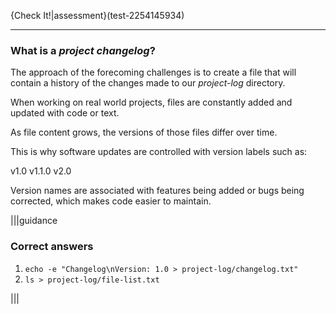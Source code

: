 {Check It!|assessment}(test-2254145934)

--- 

### What is a _project changelog_?

The approach of the forecoming challenges is to create a file that will contain a history of the changes made to our _project-log_ directory.

When working on real world projects, files are constantly added and updated with code or text. 

As file content grows, the versions of those files differ over time. 

This is why software updates are controlled with version labels such as: 

v1.0
v1.1.0
v2.0 

Version names are associated with features being added or bugs being corrected, which makes code easier to maintain.

|||guidance
### Correct answers
1. `echo -e "Changelog\nVersion: 1.0 > project-log/changelog.txt"`
2. `ls > project-log/file-list.txt`

|||